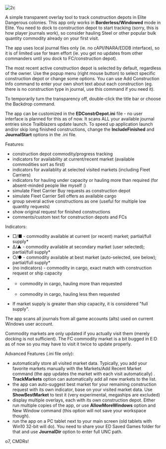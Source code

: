 ![2c](https://github.com/user-attachments/assets/b47877b9-eb5f-4e8f-af39-169bb7cdec51)

A simple transparent overlay tool to track construction depots in Elite Dangerous colonies.
This app only works in **Borderless/Windowed** mode in Elite.
You need to dock to construction depot to start tracking (sorry, this is how player journals work), so consider hauling Steel or other popular bulk quantity commodity already on your first visit.

The app uses local journal files only (ie. no cAPI/INARA/EDDB interface), so it is of limited use for team effort (ie. you get no updates from other commanders until you dock to FC/construction depot).

The most recent active construction depot is selected by default, regardless of the owner.
Use the popup menu (right mouse button) to select specific construction depot or change some options.
You can use Add Construction Info command to enter your own short text about each construction (eg. there is no construction type in journal, use this command if you need it).

To temporarily turn the transparency off, double-click the title bar or choose the Backdrop command.

The app can be customized in the **EDConstrDepot.ini** file - no user interface is planned for this as of now.
It scans ALL your available journal entries since Trailblazers update launch. 
To speed up application launch and/or skip long finished constructions, change the **IncludeFinished** and **JournalStart** options in the .ini file. 

Features:
- construction depot commodity/progress tracking
- indicators for availability at current/recent market (available commodities sort as first)
- indicators for availablity at selected visited markets (including Fleet Carriers)
- indicators for hauling under capacity or hauling more than required (for absent-minded people like myself :)
- simulate Fleet Carrier Buy requests as construction depot
- simulate Fleet Carrier Sell offers as available cargo
- group several active constructions as one (useful for multiple low quantity requests)
- show original request for finished constructions
- comments/custom text for construction depots and FCs

Indicators:
- □/■ - commodity available at current (or recent) market; partial/full supply*
- ∆/▲ - commodity available at secondary market (user selected); partial/full supply*
- ○/● - commodity available at best market (auto-selected, see below); partial/full supply*
- (no indicators) - commodity in cargo, exact match with construction request or ship capacity
-  - commodity in cargo, hauling more than requested
-  - commodity in cargo, hauling less then requested

* If market supply is greater than ship capacity, it is considered "full supply".

The app scans all journals from all game accounts (alts) used on current Windows user account.

Commodity markets are only updated if you actually visit them (merely docking is not sufficient). The FC commodity market is a bit bugged in E:D as of now so you may have to visit it twice to update properly. 

Advanced Features (.ini file only):
 - automatically store all visited market data. Typically, you add your favorite markets manually with the Markets/Add Recent Market command (the app updates the market with each visit automatically) . **TrackMarkets** option can automatically add all new markets to the list.
 - the app can auto-suggest best market for your remaining construction request with its own indicator, base on your visited market data. Use **ShowBestMarket** to test it (very experimental, megaships are excluded)
 - display multiple overlays, each with its own construction depot. Either run multiple copies of the app, or use **AllowMoreWindows** option and New Window command (this option will not save your workspace though).
 - run the app on a PC tablet next to your main screen (old tablets with Win10 32-bit will do). You need to share your ED Saved Games folder for that and use **JournalDir** option to enter full UNC path.

o7, CMDRs!

